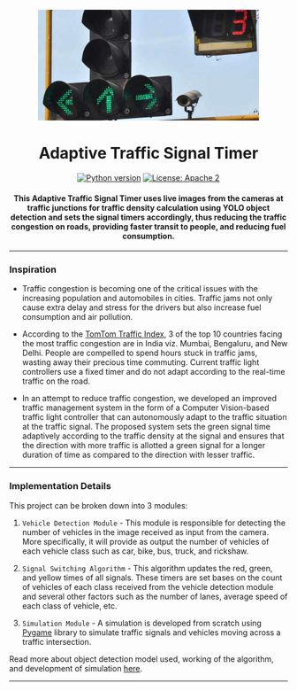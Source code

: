 <p align="center">
 <img height=200px src="./traffic-signal.jpg" alt="Traffic Signal Timer">
</p>

<h1 align="center">Adaptive Traffic Signal Timer</h1>

<div align="center">

[![Python version](https://img.shields.io/badge/python-3.7-blue.svg)](https://www.python.org/downloads/release/python-370/)
[![License: Apache 2](https://img.shields.io/badge/License-Apache-yellow.svg)](https://www.apache.org/licenses/LICENSE-2.0)

<h4>This Adaptive Traffic Signal Timer uses live images from the cameras at traffic junctions for traffic density calculation using YOLO object detection and sets the signal timers accordingly, thus reducing the traffic congestion on roads, providing faster transit to people, and reducing fuel consumption.</h4>

</div>

-----------------------------------------
### Inspiration

* Traffic congestion is becoming one of the critical issues with the increasing population and automobiles in cities. Traffic jams not only cause extra delay and stress for the drivers but also increase fuel consumption and air pollution. 

* According to the [TomTom Traffic Index](https://www.tomtom.com/en_gb/traffic-index/ranking/), 3 of the top 10 countries facing the most traffic congestion are in India viz. Mumbai, Bengaluru, and New Delhi.  People are compelled to spend hours stuck in traffic jams, wasting away their precious time commuting. Current traffic light controllers use a fixed timer and do not adapt according to the real-time traffic on the road.

* In an attempt to reduce traffic congestion, we developed an improved traffic management system in the form of a Computer Vision-based traffic light controller that can autonomously adapt to the traffic situation at the traffic signal. The proposed system sets the green signal time adaptively according to the traffic density at the signal and ensures that the direction with more traffic is allotted a green signal for a longer duration of time as compared to the direction with lesser traffic. 

------------------------------------------
### Implementation Details

This project can be broken down into 3 modules:

1. `Vehicle Detection Module` - This module is responsible for detecting the number of vehicles in the image received as input from the camera. More specifically, it will provide as output the number of vehicles of each vehicle class such as car, bike, bus, truck, and rickshaw.

2. `Signal Switching Algorithm` - This algorithm updates the red, green, and yellow times of all signals. These timers are set bases on the count of vehicles of each class received from the vehicle detection module and several other factors such as the number of lanes, average speed of each class of vehicle, etc. 

3. `Simulation Module` - A simulation is developed from scratch using [Pygame](https://www.pygame.org/news) library to simulate traffic signals and vehicles moving across a traffic intersection.

Read more about object detection model used, working of the algorithm, and development of simulation [here](https://gdoc.pub/doc/1gnYfIrSYyKWxfJaaE7Sfq3wBqMyP09TsuYCq_ZUX1qU).

------------------------------------------


